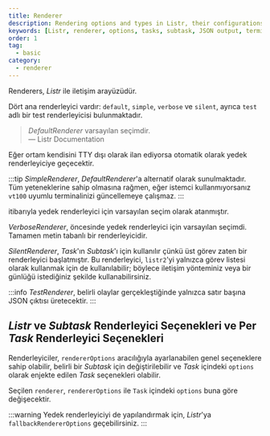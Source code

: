 ```yaml
---
title: Renderer
description: Rendering options and types in Listr, their configurations, and usage examples.
keywords: [Listr, renderer, options, tasks, subtask, JSON output, terminal]
order: 1
tag:
  - basic
category:
  - renderer
---
```




Renderers, _Listr_ ile iletişim arayüzüdür.



Dört ana renderleyici vardır: `default`, `simple`, `verbose` ve `silent`, ayrıca `test` adlı bir test renderleyicisi bulunmaktadır.

> _DefaultRenderer_ varsayılan seçimdir.  
> — Listr Documentation

Eğer ortam kendisini TTY dışı olarak ilan ediyorsa otomatik olarak yedek renderleyiciye geçecektir.

:::tip
_SimpleRenderer_, _DefaultRenderer_'a alternatif olarak sunulmaktadır. Tüm yeteneklerine sahip olmasına rağmen, eğer istemci kullanmıyorsanız `vt100` uyumlu terminalinizi güncellemeye çalışmaz.
:::

 itibarıyla yedek renderleyici için varsayılan seçim olarak atanmıştır. 

_VerboseRenderer_,  öncesinde yedek renderleyici için varsayılan seçimdi. Tamamen metin tabanlı bir renderleyicidir. 

_SilentRenderer_, _Task_'ın _Subtask_'ı için kullanılır çünkü üst görev zaten bir renderleyici başlatmıştır. Bu renderleyici, `listr2`'yi yalnızca görev listesi olarak kullanmak için de kullanılabilir; böylece iletişim yönteminiz veya bir günlüğü istediğiniz şekilde kullanabilirsiniz. 

:::info
_TestRenderer_, belirli olaylar gerçekleştiğinde yalnızca satır başına JSON çıktısı üretecektir.
:::

## _Listr_ ve _Subtask_ Renderleyici Seçenekleri ve Per _Task_ Renderleyici Seçenekleri 

Renderleyiciler, `rendererOptions` aracılığıyla ayarlanabilen genel seçeneklere sahip olabilir, belirli bir _Subtask_ için değiştirilebilir ve _Task_ içindeki `options` olarak enjekte edilen _Task_ seçenekleri olabilir.

Seçilen `renderer`, `rendererOptions` ile `Task` içindeki `options` buna göre değişecektir. 

:::warning
Yedek renderleyiciyi de yapılandırmak için, _Listr_'ya `fallbackRendererOptions` geçebilirsiniz.
:::